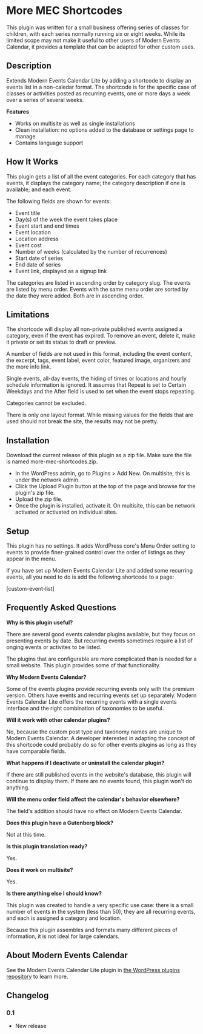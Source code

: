 # More MEC Shortcodes

This plugin was written for a small business offering series of classes for children, with each series normally running six or eight weeks. While its limited scope may not make it useful to other users of Modern Events Calendar, it provides a template that can be adapted for other custom uses.

## Description

Extends Modern Events Calendar Lite by adding a shortcode to display an events list in a non-caledar format. The shortcode is for the specific case of classes or activities posted as recurring events, one or more days a week over a series of several weeks.

**Features**

* Works on multisite as well as single installations
* Clean installation: no options added to the database or settings page to manage
* Contains language support

## How It Works

This plugin gets a list of all the event categories. For each category that has events, it displays the category name; the category description if one is available; and each event.

The following fields are shown for events:

* Event title
* Day(s) of the week the event takes place
* Event start and end times
* Event location
* Location address
* Event cost
* Number of weeks (calculated by the number of recurrences)
* Start date of series
* End date of series
* Event link, displayed as a signup link

The categories are listed in ascending order by category slug. The events are listed by menu order. Events with the same menu order are sorted by the date they were added. Both are in ascending order.

## Limitations

The shortcode will display all non-private published events assigned a category, even if the event has expired. To remove an event, delete it, make it private or set its status to draft or preview.

A number of fields are not used in this format, including the event content, the excerpt, tags, event label, event color, featured image, organizers and the more info link.

Single events, all-day events, the hiding of times or locations and hourly schedule information is ignored. It assumes that Repeat is set to Certain Weekdays and the After field is used to set when the event stops repeating.

Categories cannot be excluded.

There is only one layout format. While missing values for the fields that are used should not break the site, the results may not be pretty.

## Installation

Download the current release of this plugin as a zip file. Make sure the file is named more-mec-shortcodes.zip.

* In the WordPress admin, go to Plugins > Add New. On multisite, this is under the network admin.
* Click the Upload Plugin button at the top of the page and browse for the plugin's zip file.
* Upload the zip file.
* Once the plugin is installed, activate it. On multisite, this can be network activated or activated on individual sites.

## Setup

This plugin has no settings. It adds WordPress core's Menu Order setting to events to provide finer-grained control over the order of listings as they appear in the menu.

If you have set up Modern Events Calendar Lite and added some recurring events, all you need to do is add the following shortcode to a page:

[custom-event-list]

## Frequently Asked Questions

**Why is this plugin useful?**

There are several good events calendar plugins available, but they focus on presenting events by date. But recurring events sometimes require a list of onging events or activites to be listed.

The plugins that are configurable are more complicated than is needed for a small website. This plugin provides some of that functionality.

**Why Modern Events Calendar?**

Some of the events plugins provide recurring events only with the premium version. Others have events and recurring events set up separately. Modern Events Calendar Lite offers the recurring events with a single events interface and the right combination of taxonomies to be useful.

**Will it work with other calendar plugins?**

No, because the custom post type and taxonomy names are unique to Modern Events Calendar. A developer interested in adapting the concept of this shortcode could probably do so for other events plugins as long as they have comparable fields.

**What happens if I deactivate or uninstall the calendar plugin?**

If there are still published events in the website's database, this plugin will continue to display them. If there are no events found, this plugin won't do anything.

**Will the menu order field affect the calendar's behavior elsewhere?**

The field's addition should have no effect on Modern Events Calendar.

**Does this plugin have a Gutenberg block?**

Not at this time.

**Is this plugin translation ready?**

Yes.

**Does it work on multisite?**

Yes.

**Is there anything else I should know?**

This plugin was created to handle a very specific use case: there is a small number of events in the system (less than 50), they are all recurring events, and each is assigned a category and location.

Because this plugin assembles and formats many different pieces of information, it is not ideal for large calendars.

## About Modern Events Calendar

See the Modern Events Calendar Lite plugin in [the WordPress plugins repository](https://wordpress.org/plugins/modern-events-calendar-lite/) to learn more.

## Changelog

### 0.1

* New release